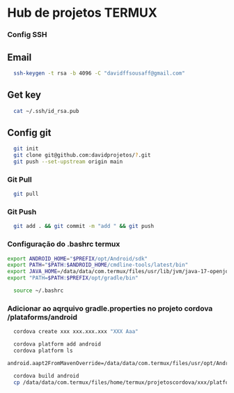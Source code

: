 # Hub de projetos TERMUX

### Config SSH
## Email
```sh
  ssh-keygen -t rsa -b 4096 -C "davidffsousaff@gmail.com"
```

## Get key
```sh
  cat ~/.ssh/id_rsa.pub
```
## Config git
```sh
  git init
  git clone git@github.com:davidprojetos/?.git
  git push --set-upstream origin main
```

### Git Pull
```sh
  git pull
```

### Git Push
```sh
  git add . && git commit -m "add " && git push
```

### Configuração do .bashrc termux
```sh
export ANDROID_HOME="$PREFIX/opt/Android/sdk"
export PATH="$PATH:$ANDROID_HOME/cmdline-tools/latest/bin"
export JAVA_HOME=/data/data/com.termux/files/usr/lib/jvm/java-17-openjdk
export "PATH=$PATH:$PREFIX/opt/gradle/bin"
```

```sh
  source ~/.bashrc
```

### Adicionar ao aqrquivo gradle.properties no projeto cordova /plataforms/android

```sh
  cordova create xxx xxx.xxx.xxx "XXX Aaa"
```

```sh
  cordova platform add android
  cordova platform ls
```

```sh
android.aapt2FromMavenOverride=/data/data/com.termux/files/usr/opt/Android/sdk/build-tools/34.0.0/aapt2
```

```sh
  cordova build android
  cp /data/data/com.termux/files/home/termux/projetoscordova/xxx/platforms/android/app/build/outputs/apk/debug/app-debug.apk ~/storage/downloads

```